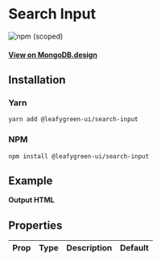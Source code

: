 
# Search Input

![npm (scoped)](https://img.shields.io/npm/v/@leafygreen-ui/search-input.svg)
#### [View on MongoDB.design](https://www.mongodb.design/component/search-input/example/)

## Installation

### Yarn

```shell
yarn add @leafygreen-ui/search-input
```

### NPM

```shell
npm install @leafygreen-ui/search-input
```

## Example

**Output HTML**

## Properties

| Prop | Type | Description | Default |
| ---- | ---- | ----------- | ------- |


